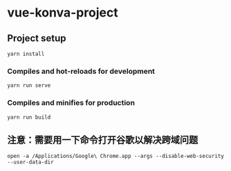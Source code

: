 # vue-konva-project

## Project setup
```
yarn install
```

### Compiles and hot-reloads for development
```
yarn run serve
```

### Compiles and minifies for production
```
yarn run build
```

## 注意：需要用一下命令打开谷歌以解决跨域问题
```
open -a /Applications/Google\ Chrome.app --args --disable-web-security --user-data-dir
```
